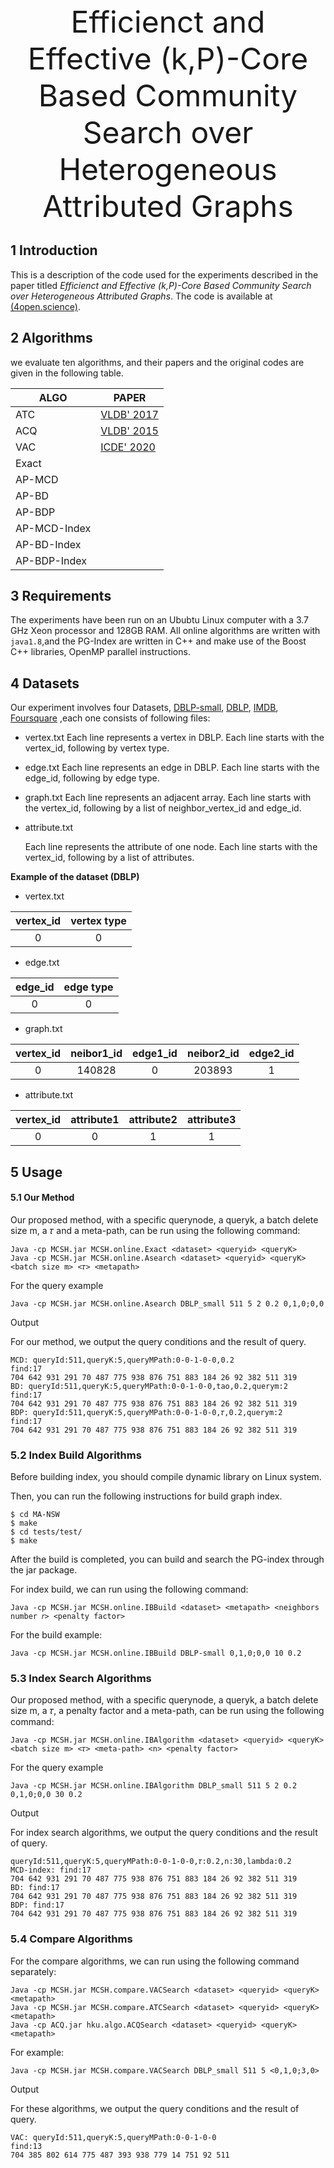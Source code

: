 <div align='center' ><font size='50'>Efficienct and Effective (k,P)-Core Based Community Search over Heterogeneous Attributed Graphs</font></div>

## 1 Introduction

This is a description of the code used for the experiments described in the paper titled *Efficienct and Effective (k,P)-Core Based Community Search over Heterogeneous Attributed Graphs*. The code is available at [(4open.science)](https://anonymous.4open.science/r/Efficienct-and-Effective-k-P--Core-Based-Community-Search-over-Heterogeneous-Attributed-Graphs-B2F9/).

## 2 Algorithms

we evaluate ten algorithms, and their papers and the original codes are given in the following table.

| ALGO         | PAPER                                                        |
| ------------ | ------------------------------------------------------------ |
| ATC          | [VLDB' 2017](https://dl.acm.org/doi/abs/10.14778/3099622.3099626) |
| ACQ          | [VLDB' 2015](http://www.vldb.org/pvldb/vol9/p1233-fang.pdf)  |
| VAC          | [ICDE' 2020](https://ieeexplore.ieee.org/abstract/document/9101813) |
| Exact        |                                                              |
| AP-MCD       |                                                              |
| AP-BD        |                                                              |
| AP-BDP       |                                                              |
| AP-MCD-Index |                                                              |
| AP-BD-Index  |                                                              |
| AP-BDP-Index |                                                              |

## 3 Requirements

The experiments have been run on an Ububtu Linux computer with a 3.7 GHz Xeon processor and 128GB RAM. All online algorithms are written with `java1.8`,and the PG-Index are written in C++ and make use of the Boost C++ libraries, OpenMP parallel instructions.

## 4 Datasets

Our experiment involves four Datasets,  [DBLP-small](https://drive.google.com/drive/folders/1M_JF2KK0EmgJiPSXg2Mylwsc4H_-KHcb), [DBLP](https://drive.google.com/drive/folders/1N3aTcTqD3Vy5d-agfqPahHA4V1AP81ip), [IMDB](https://drive.google.com/drive/folders/1oeB6uBSAkUtF5llFBfmKoROBvqAyV_um), [Foursquare](https://drive.google.com/drive/folders/1lIBq-3j4J2DW0wjtHfqCBMjTQwpSx6cM) ,each one consists of  following files:

- vertex.txt
  Each line represents a vertex in DBLP. Each line starts with the vertex_id, following by vertex type.

- edge.txt
  Each line represents an edge in DBLP. Each line starts with the edge_id, following by edge type.

- graph.txt
  Each line represents an adjacent array. Each line starts with the vertex_id, following by a list of neighbor_vertex_id and edge_id.

- attribute.txt

  Each line represents the attribute of one node. Each line starts with the vertex_id, following by a list of attributes.

**Example of the dataset (DBLP)**

- vertex.txt

| vertex_id | vertex type |
| :-------: | :---------: |
|     0     |      0      |

- edge.txt

| edge_id | edge type |
| :-----: | :-------: |
|    0    |     0     |

- graph.txt

| vertex_id | neibor1_id | edge1_id | neibor2_id | edge2_id |
| :-------: | :--------: | :------: | :--------: | :------: |
|     0     |   140828   |    0     |   203893   |    1     |

- attribute.txt

| vertex_id | attribute1 | attribute2 | attribute3 |
| :-------: | :--------: | :--------: | :--------: |
|     0     |     0      |     1      |     1      |

## 5 Usage

#### 5.1 Our Method

Our proposed method, with a specific querynode, a queryk, a batch delete size m, a  𝜏 and a meta-path, can be run using the following command: 

```
Java -cp MCSH.jar MCSH.online.Exact <dataset> <queryid> <queryK>
Java -cp MCSH.jar MCSH.online.Asearch <dataset> <queryid> <queryK> <batch size m> <𝜏> <metapath>
```

For the query example

```
Java -cp MCSH.jar MCSH.online.Asearch DBLP_small 511 5 2 0.2 0,1,0;0,0
```

Output

For our method, we output the query conditions and the result of query. 

```
MCD: queryId:511,queryK:5,queryMPath:0-0-1-0-0,0.2
find:17
704 642 931 291 70 487 775 938 876 751 883 184 26 92 382 511 319
BD: queryId:511,queryK:5,queryMPath:0-0-1-0-0,tao,0.2,querym:2
find:17
704 642 931 291 70 487 775 938 876 751 883 184 26 92 382 511 319
BDP: queryId:511,queryK:5,queryMPath:0-0-1-0-0,𝜏,0.2,querym:2
find:17
704 642 931 291 70 487 775 938 876 751 883 184 26 92 382 511 319 
```

### 5.2 Index Build Algorithms

Before building index, you should compile dynamic library on Linux system. 

Then, you can run the following instructions for build graph index.

```
$ cd MA-NSW
$ make
$ cd tests/test/
$ make
```

After the build is completed,  you can build and search the PG-index through the jar package.

For index build, we can run using the following command:

```
Java -cp MCSH.jar MCSH.online.IBBuild <dataset> <metapath> <neighbors number 𝑟> <penalty factor>
```

For the build example:

```
Java -cp MCSH.jar MCSH.online.IBBuild DBLP-small 0,1,0;0,0 10 0.2
```

### 5.3 Index Search Algorithms 

Our proposed method, with a specific querynode, a queryk, a batch delete size m, a  𝜏, a penalty factor and a meta-path, can be run using the following command:

```
Java -cp MCSH.jar MCSH.online.IBAlgorithm <dataset> <queryid> <queryK> <batch size m> <𝜏> <meta-path> <n> <penalty factor>
```

For the query example

```
Java -cp MCSH.jar MCSH.online.IBAlgorithm DBLP_small 511 5 2 0.2 0,1,0;0,0 30 0.2
```

Output

For index search algorithms, we output the query conditions and the result of query. 

```
queryId:511,queryK:5,queryMPath:0-0-1-0-0,𝜏:0.2,n:30,lambda:0.2
MCD-index: find:17
704 642 931 291 70 487 775 938 876 751 883 184 26 92 382 511 319
BD: find:17
704 642 931 291 70 487 775 938 876 751 883 184 26 92 382 511 319
BDP: find:17
704 642 931 291 70 487 775 938 876 751 883 184 26 92 382 511 319 
```

### 5.4 Compare Algorithms

For the compare algorithms, we can run using the following command separately:

```
Java -cp MCSH.jar MCSH.compare.VACSearch <dataset> <queryid> <queryK> <metapath>
Java -cp MCSH.jar MCSH.compare.ATCSearch <dataset> <queryid> <queryK> <metapath>
Java -cp ACQ.jar hku.algo.ACQSearch <dataset> <queryid> <queryK> <metapath>
```

For example:

```
Java -cp MCSH.jar MCSH.compare.VACSearch DBLP_small 511 5 <0,1,0;3,0>
```

Output

For these algorithms, we output the query conditions and the result of query. 

```
VAC: queryId:511,queryK:5,queryMPath:0-0-1-0-0
find:13
704 385 802 614 775 487 393 938 779 14 751 92 511
```

